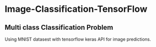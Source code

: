 # Image-Classification-TensorFlow

## Multi class Classification Problem
Using MNIST datasest with tensorflow keras API for image predictions.
